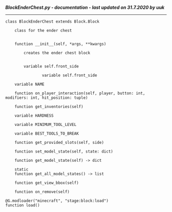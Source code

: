 ***BlockEnderChest.py - documentation - last updated on 31.7.2020 by uuk***
___

    class BlockEnderChest extends Block.Block
        
        class for the ender chest


        function __init__(self, *args, **kwargs)
            
            creates the ender chest block


            variable self.front_side

                    variable self.front_side

        variable NAME

        function on_player_interaction(self, player, button: int, modifiers: int, hit_position: tuple)

        function get_inventories(self)

        variable HARDNESS

        variable MINIMUM_TOOL_LEVEL

        variable BEST_TOOLS_TO_BREAK

        function get_provided_slots(self, side)

        function set_model_state(self, state: dict)

        function get_model_state(self) -> dict

        static
        function get_all_model_states() -> list

        function get_view_bbox(self)

        function on_remove(self)

    @G.modloader("minecraft", "stage:block:load")
    function load()